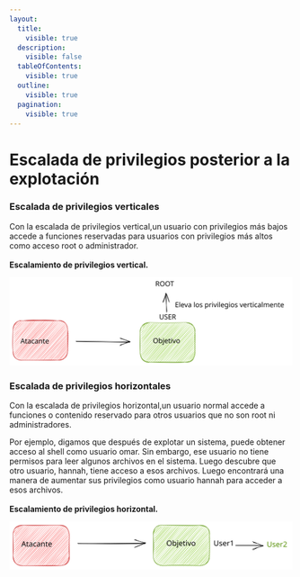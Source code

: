 ```yaml
---
layout:
  title:
    visible: true
  description:
    visible: false
  tableOfContents:
    visible: true
  outline:
    visible: true
  pagination:
    visible: true
---
```


# Escalada de privilegios posterior a la explotación

### **Escalada de privilegios verticales**

Con la escalada de privilegios vertical,un usuario con privilegios más bajos accede a funciones reservadas para usuarios con privilegios más altos como acceso root o administrador.\
\
**Escalamiento de privilegios vertical.**

<img src="../../../.gitbook/assets/file.excalidraw.svg" alt="" class="gitbook-drawing">

### Escalada de privilegios horizontales

Con la escalada de privilegios horizontal,un usuario normal accede a funciones o contenido reservado para otros usuarios que no son root ni administradores.&#x20;

Por ejemplo, digamos que después de explotar un sistema, puede obtener acceso al shell como usuario omar. Sin embargo, ese usuario no tiene permisos para leer algunos archivos en el sistema. Luego descubre que otro usuario, hannah, tiene acceso a esos archivos. Luego encontrará una manera de aumentar sus privilegios como usuario hannah para acceder a esos archivos.\
\
**Escalamiento de privilegios horizontal.**

<img src="../../../.gitbook/assets/file.excalidraw (1).svg" alt="" class="gitbook-drawing">
